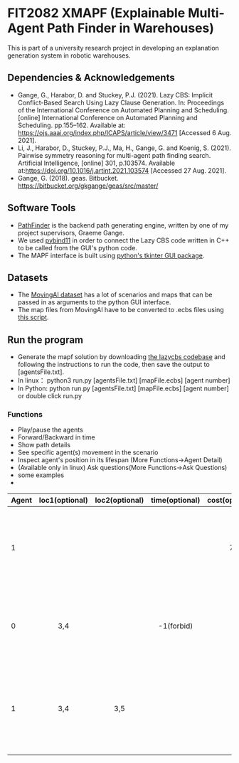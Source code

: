 # FIT2082 XMAPF (Explainable Multi-Agent Path Finder in Warehouses)
This is part of a university research project in developing an explanation generation system in robotic warehouses.

## Dependencies & Acknowledgements
- Gange, G., Harabor, D. and Stuckey, P.J. (2021). Lazy CBS: Implicit Conflict-Based Search Using Lazy Clause Generation. In: Proceedings of the International Conference on Automated Planning and Scheduling. [online] International Conference on Automated Planning and Scheduling. pp.155–162. Available at: https://ojs.aaai.org/index.php/ICAPS/article/view/3471 [Accessed 6 Aug. 2021].
- Li, J., Harabor, D., Stuckey, P.J., Ma, H., Gange, G. and Koenig, S. (2021). Pairwise symmetry reasoning for multi-agent path finding search. Artificial Intelligence, [online] 301, p.103574. Available at:https://doi.org/10.1016/j.artint.2021.103574 [Accessed 27 Aug. 2021].
- Gange, G. (2018). geas. Bitbucket. https://bitbucket.org/gkgange/geas/src/master/

## Software Tools
- [PathFinder](https://bitbucket.org/gkgange/lazycbs/src/master/) is the backend path generating engine, written by one of my project supervisors, Graeme Gange.
- We used [pybind11](https://pybind11.readthedocs.io/en/stable/) in order to connect the Lazy CBS code written in C++ to be called from the GUI's python code.
- The MAPF interface is built using [python's tkinter GUI package](https://docs.python.org/3/library/tkinter.html).

## Datasets
- The [MovingAI dataset](https://movingai.com/benchmarks/mapf/index.html) has a lot of scenarios and maps that can be passed in as arguments to the python GUI interface.
- The map files from MovingAI have to be converted to .ecbs files using [this script](https://bitbucket.org/gkgange/lazycbs/src/master/scripts/map-conv.py).

## Run the program
- Generate the mapf solution by downloading [the lazycbs codebase](https://github.com/AppleGamer22/FIT2082) and following the instructions to run the code, then save the output to [agentsFile.txt].
- In linux： python3 run.py [agentsFile.txt] [mapFile.ecbs] [agent number]
- In Python:   python run.py [agentsFile.txt] [mapFile.ecbs] [agent number] or double click run.py

### Functions
  - Play/pause the agents
  - Forward/Backward in time
  - Show path details
  - See specific agent(s) movement in the scenario
  - Inspect agent's position in its lifespan (More Functions->Agent Detail)
  - (Available only in linux) Ask questions(More Functions->Ask Questions)
  - some examples
-
| Agent| loc1(optional)|  loc2(optional)   |  time(optional)  |   cost(optional)  |  		 question     |
| :---        |    :----:   |     :----:   |    :----:   |    :----:   |   ---: |
|         1	    |                    |           |                 |     7        |   If there exist a new path for agent 1 to have a time cost of 7 ? |  
|         0	    |        3,4      |                 |        -1(forbid)          |           |   What's the new path if agent 0 must not be at location (3,4) ?|  
|         1	    |        3,4     |     3,5          |           |       |   What's the new path if agent 1 must travel through (3,4) and (3,5) ? |   
